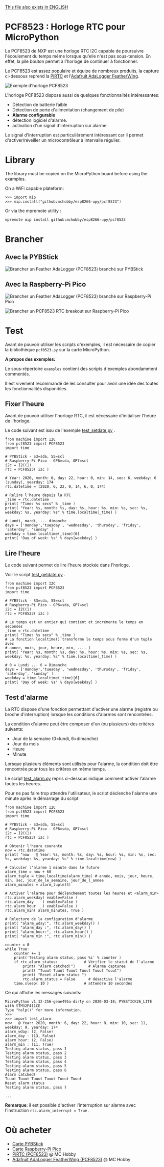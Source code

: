 [This file also exists in ENGLISH](readme_ENG.md)

# PCF8523 : Horloge RTC pour MicroPython

Le PCF8523 de NXP est une horloge RTC I2C capable de poursuivre l'écoulement du temps même lorsque qu'elle n'est pas sous-tension. En effet, la pile bouton permet à l'horloge de continuer à fonctionner.

Le PCF8523 est assez populaire et équipe de nombreux produits, la capture ci-dessous reprend la [PiRTC](https://shop.mchobby.be/fr/pi-extensions/1148-pirtc-pcf8523-real-time-clock-for-raspberry-pi-3232100011489-adafruit.html) et l'[Adafruit AdaLogger FeatherWing](https://shop.mchobby.be/fr/feather-adafruit/1056-adalogger-featherwing-rtc-pcf8523-microsd-3232100010567-adafruit.html).

![Exemple d'horloge PCF8523](docs/_static/pcf8523_sample.jpg)

L'horloge PCF8523 dispose aussi de quelques fonctionnalités intéressantes:
* Détection de batterie faible
* Détection de perte d'alimentation (changement de pile)
* __Alarme configurable__
* détection logiciel d'alarme.
* activation d'un signal d'interruption sur alarme.

Le signal d'interruption est particulièrement intéressant car il permet d'activer/réveiller un microcontrôleur à intervalle régulier.

# Library

The library must be copied on the MicroPython board before using the examples.

On a WiFi capable plateform:

```
>>> import mip
>>> mip.install("github:mchobby/esp8266-upy/pcf8523")
```

Or via the mpremote utility :

```
mpremote mip install github:mchobby/esp8266-upy/pcf8523
```

# Brancher

## Avec la PYBStick

![Brancher un Feather AdaLogger (PCF8523) branché sur PYBStick](docs/_static/pcf8523-to-pybstick.jpg)

## Avec la Raspberry-Pi Pico

![Brancher un Feather AdaLogger (PCF8523) branché sur Raspberry-Pi Pico](docs/_static/pcf8523-to-pico.jpg)

![Brancher un PCF8523 RTC breakout sur Raspberry-Pi Pico](docs/_static/pcf8523-brk-to-pico.jpg)


# Test

Avant de pouvoir utiliser les scripts d'exemples, il est nécessaire de copier la bibliothèque `pcf8523.py` sur la carte MicroPython.

__A propos des exemples:__

Le sous-répertoire `examples` contient des scripts d'exemples abondamment commentés.

Il est vivement recommandé de les consulter pour avoir une idée des toutes les fonctionnalités disponibles.

## Fixer l'heure

Avant de pouvoir utiliser l'horloge RTC, il est nécessaire d'initialiser l'heure de l'horloge.

Le code suivant est issu de l'exemple [test_setdate.py](examples/test_setdate.py) .

```
from machine import I2C
from pcf8523 import PCF8523
import time

# PYBStick - S3=sda, S5=scl
# Raspberry-Pi Pico - GP6=sda, GP7=scl
i2c = I2C(1)
rtc = PCF8523( i2c )

# Year: 2020, month: 6, day: 22, hour: 0, min: 14, sec: 6, weekday: 0 (sunday), yearday: 174
rtc.datetime = (2020, 6, 22, 0, 14, 6, 0, 174)

# Relire l'heure depuis la RTC
_time = rtc.datetime
print( "Time: %s secs" % _time )
print( "Year: %s, month: %s, day: %s, hour: %s, min: %s, sec: %s, weekday: %s, yearday: %s" % time.localtime(_time) )

# Lundi, mardi, ... dimanche
days = ['monday','tuesday', 'wednesday', 'thursday', 'friday', 'saterday', 'sunday' ]
weekday = time.localtime(_time)[6]
print( 'Day of week: %s' % days[weekday] )
```

## Lire l'heure

Le code suivant permet de lire l'heure stockée dans l'horloge.

Voir le script [test_getdate.py](examples/test_getdate.py) .

```
from machine import I2C
from pcf8523 import PCF8523
import time

# PYBStick - S3=sda, S5=scl
# Raspberry-Pi Pico - GP6=sda, GP7=scl
i2c = I2C(1)
rtc = PCF8523( i2c )

# Le temps est un entier qui contient et incrémente le temps en secondes
_time = rtc.datetime
print( "Time: %s secs" % _time )
# La fonction localtime() transforme le temps sous forme d'un tuple avec
# annee, mois, jour, heure, min, .... )
print( "Year: %s, month: %s, day: %s, hour: %s, min: %s, sec: %s, weekday: %s, yearday: %s" % time.localtime(_time) )

# 0 = Lundi ... 6 = Dimanche
days = ['monday','tuesday', 'wednesday', 'thursday', 'friday', 'saterday', 'sunday' ]
weekday = time.localtime(_time)[6]
print( 'Day of week: %s' % days[weekday] )
```

## Test d'alarme

La RTC dispose d'une fonction permettant d'activer une alarme (registre ou broche d'interruption)
lorsque les conditions d'alarmes sont rencontrées.

La condition d'alarme peut être composer d'un (ou plusieurs) des critères suivants:
* Jour de la semaine (0=lundi, 6=dimanche)
* Jour du mois
* Heure
* Minute

Lorsque plusieurs éléments sont utilisés pour l'alarme, la condition doit être rencontrée pour tous les critères en même temps.

Le script [test_alarm.py](examples/test_alarm.py) repris ci-dessous indique comment activer l'alarme toutes les heures.

Pour ne pas faire trop attendre l'utilisateur, le script déclenche l'alarme une minute après le démarrage du script
```
from machine import I2C
from pcf8523 import PCF8523
import time

# PYBStick - S3=sda, S5=scl
# Raspberry-Pi Pico - GP6=sda, GP7=scl
i2c = I2C(1)
rtc = PCF8523( i2c )

# Obtenir l'heure courante
now = rtc.datetime
print( "now   @ Year: %s, month: %s, day: %s, hour: %s, min: %s, sec: %s, weekday: %s, yearday: %s" % time.localtime(now) )

# Calculer l'alarme 1 minute dans le future
alarm_time = now + 60
alarm_tuple = time.localtime(alarm_time) # année, mois, jour, heure, min, sec, jour_de_le_semaine, jour_de_l_annee
alarm_minutes = alarm_tuple[4]

# Activer l'alarme pour déclenchement toutes les heures et <alarm_min>
rtc.alarm_weekday( enable=False )
rtc.alarm_day    ( enable=False )
rtc.alarm_hour   ( enable=False )
rtc.alarm_min( alarm_minutes, True )

# Relecture de la configuration d'alarme
print( "alarm_wday:", rtc.alarm_weekday() )
print( "alarm_day :", rtc.alarm_day() )
print( "alarm_hour:", rtc.alarm_hour() )
print( "alarm_min :", rtc.alarm_min() )

counter = 0
while True:
	counter += 1
	print('Testing alarm status, pass %i' % counter )
	if rtc.alarm_status:            # Vérifier le statut de l'alarme
		print( "Alarm catched!")      # Alarme capturee
		print( "Tuuut Tuuut Tuuut Tuuut Tuuut Tuuut")
		print( "Reset alarm status ")
		rtc.alarm_status = False      # désactive l'alarme
	time.sleep( 10 )                # attendre 10 secondes
```

Ce qui affiche les messages suivants:

```
MicroPython v1.12-256-geae495a-dirty on 2020-03-18; PYBSTICK26_LITE with STM32F411CE
Type "help()" for more information.
>>>
>>> import test_alarm
now   @ Year: 2020, month: 6, day: 22, hour: 8, min: 10, sec: 11, weekday: 0, yearday: 174
alarm_wday: (2, False)
alarm_day : (13, False)
alarm_hour: (2, False)
alarm_min : (11, True)
Testing alarm status, pass 1
Testing alarm status, pass 2
Testing alarm status, pass 3
Testing alarm status, pass 4
Testing alarm status, pass 5
Testing alarm status, pass 6
Alarm catched!
Tuuut Tuuut Tuuut Tuuut Tuuut Tuuut
Reset alarm status
Testing alarm status, pass 7

...
```

__Remarque:__ il est possible d'activer l'interruption sur alarme avec l'instruction `rtc.alarm_interrupt = True` .

# Où acheter
* [Carte PYBStick](https://shop.mchobby.be/fr/recherche?controller=search&orderby=position&orderway=desc&search_query=pybstick&submit_search=)
* [Carte Raspberry-Pi Pico](https://shop.mchobby.be/fr/157-pico-rp2040)
* [PiRTC (PCF8523)](https://shop.mchobby.be/fr/pi-extensions/1148-pirtc-pcf8523-real-time-clock-for-raspberry-pi-3232100011489-adafruit.html) @ MC Hobby
* [Adafruit AdaLogger FeatherWing (PCF8523)](https://shop.mchobby.be/fr/feather-adafruit/1056-adalogger-featherwing-rtc-pcf8523-microsd-3232100010567-adafruit.html) @ MC Hobby
